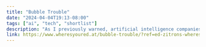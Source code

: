 ```yaml
---
title: "Bubble Trouble"
date: "2024-04-04T19:13-08:00"
tags: ["ai", "tech", "shortlist"]
description: "As I previously warned, artificial intelligence companies are running out of data."
link: https://www.wheresyoured.at/bubble-trouble/?ref=ed-zitrons-wheres-your-ed-at-newsletter
---
```


